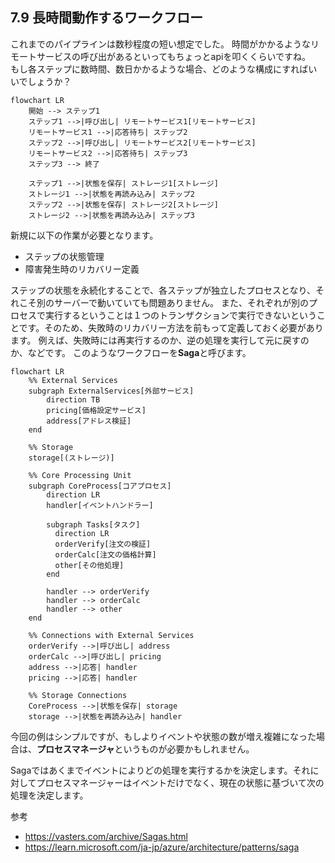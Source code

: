 ## 7.9 長時間動作するワークフロー

これまでのパイプラインは数秒程度の短い想定でした。
時間がかかるようなリモートサービスの呼び出があるといってもちょっとapiを叩くくらいですね。  
もし各ステップに数時間、数日かかるような場合、どのような構成にすればいいでしょうか？

```mermaid
flowchart LR
    開始 --> ステップ1
    ステップ1 -->|呼び出し| リモートサービス1[リモートサービス]
    リモートサービス1 -->|応答待ち| ステップ2
    ステップ2 -->|呼び出し| リモートサービス2[リモートサービス]
    リモートサービス2 -->|応答待ち| ステップ3
    ステップ3 --> 終了

    ステップ1 -->|状態を保存| ストレージ1[ストレージ]
    ストレージ1 -->|状態を再読み込み| ステップ2
    ステップ2 -->|状態を保存| ストレージ2[ストレージ]
    ストレージ2 -->|状態を再読み込み| ステップ3
```

新規に以下の作業が必要となります。
- ステップの状態管理
- 障害発生時のリカバリー定義

ステップの状態を永続化することで、各ステップが独立したプロセスとなり、それこそ別のサーバーで動いていても問題ありません。
また、それぞれが別のプロセスで実行するということは１つのトランザクションで実行できないということです。そのため、失敗時のリカバリー方法を前もって定義しておく必要があります。
例えば、失敗時には再実行するのか、逆の処理を実行して元に戻すのか、などです。
このようなワークフローを**Saga**と呼びます。

```mermaid
flowchart LR
    %% External Services
    subgraph ExternalServices[外部サービス]
        direction TB
        pricing[価格設定サービス]
        address[アドレス検証]
    end

    %% Storage
    storage[(ストレージ)]

    %% Core Processing Unit
    subgraph CoreProcess[コアプロセス]
        direction LR
        handler[イベントハンドラー]

        subgraph Tasks[タスク]
          direction LR
          orderVerify[注文の検証]
          orderCalc[注文の価格計算]
          other[その他処理]
        end

        handler --> orderVerify
        handler --> orderCalc
        handler --> other
    end

    %% Connections with External Services
    orderVerify -->|呼び出し| address
    orderCalc -->|呼び出し| pricing
    address -->|応答| handler
    pricing -->|応答| handler

    %% Storage Connections
    CoreProcess -->|状態を保存| storage
    storage -->|状態を再読み込み| handler
```

今回の例はシンプルですが、もしよりイベントや状態の数が増え複雑になった場合は、**プロセスマネージャ**というものが必要かもしれません。

Sagaではあくまでイベントによりどの処理を実行するかを決定します。それに対してプロセスマネージャーはイベントだけでなく、現在の状態に基づいて次の処理を決定します。


参考
- https://vasters.com/archive/Sagas.html
- https://learn.microsoft.com/ja-jp/azure/architecture/patterns/saga